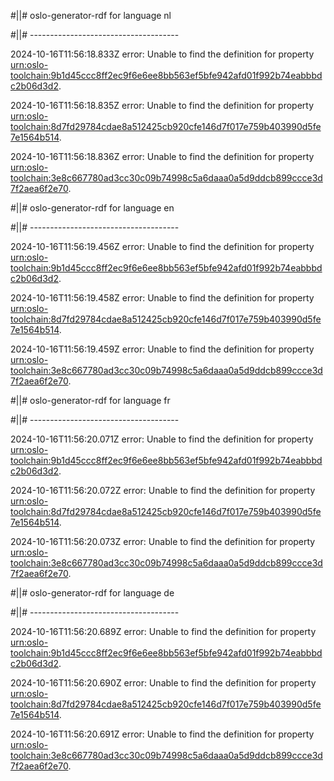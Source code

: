 #||# oslo-generator-rdf for language nl  

#||# -------------------------------------  

2024-10-16T11:56:18.833Z error: Unable to find the definition for property [urn:oslo-toolchain:9b1d45ccc8ff2ec9f6e6ee8bb563ef5bfe942afd01f992b74eabbbdc2b06d3d2](all-omgevingsvergunning.jsonld#L1954).

2024-10-16T11:56:18.835Z error: Unable to find the definition for property [urn:oslo-toolchain:8d7fd29784cdae8a512425cb920cfe146d7f017e759b403990d5fe7e1564b514](all-omgevingsvergunning.jsonld#L2053).

2024-10-16T11:56:18.836Z error: Unable to find the definition for property [urn:oslo-toolchain:3e8c667780ad3cc30c09b74998c5a6daaa0a5d9ddcb899ccce3d7f2aea6f2e70](all-omgevingsvergunning.jsonld#L2757).

#||# oslo-generator-rdf for language en  

#||# -------------------------------------  

2024-10-16T11:56:19.456Z error: Unable to find the definition for property [urn:oslo-toolchain:9b1d45ccc8ff2ec9f6e6ee8bb563ef5bfe942afd01f992b74eabbbdc2b06d3d2](all-omgevingsvergunning.jsonld#L1954).

2024-10-16T11:56:19.458Z error: Unable to find the definition for property [urn:oslo-toolchain:8d7fd29784cdae8a512425cb920cfe146d7f017e759b403990d5fe7e1564b514](all-omgevingsvergunning.jsonld#L2053).

2024-10-16T11:56:19.459Z error: Unable to find the definition for property [urn:oslo-toolchain:3e8c667780ad3cc30c09b74998c5a6daaa0a5d9ddcb899ccce3d7f2aea6f2e70](all-omgevingsvergunning.jsonld#L2757).

#||# oslo-generator-rdf for language fr  

#||# -------------------------------------  

2024-10-16T11:56:20.071Z error: Unable to find the definition for property [urn:oslo-toolchain:9b1d45ccc8ff2ec9f6e6ee8bb563ef5bfe942afd01f992b74eabbbdc2b06d3d2](all-omgevingsvergunning.jsonld#L1954).

2024-10-16T11:56:20.072Z error: Unable to find the definition for property [urn:oslo-toolchain:8d7fd29784cdae8a512425cb920cfe146d7f017e759b403990d5fe7e1564b514](all-omgevingsvergunning.jsonld#L2053).

2024-10-16T11:56:20.073Z error: Unable to find the definition for property [urn:oslo-toolchain:3e8c667780ad3cc30c09b74998c5a6daaa0a5d9ddcb899ccce3d7f2aea6f2e70](all-omgevingsvergunning.jsonld#L2757).

#||# oslo-generator-rdf for language de  

#||# -------------------------------------  

2024-10-16T11:56:20.689Z error: Unable to find the definition for property [urn:oslo-toolchain:9b1d45ccc8ff2ec9f6e6ee8bb563ef5bfe942afd01f992b74eabbbdc2b06d3d2](all-omgevingsvergunning.jsonld#L1954).

2024-10-16T11:56:20.690Z error: Unable to find the definition for property [urn:oslo-toolchain:8d7fd29784cdae8a512425cb920cfe146d7f017e759b403990d5fe7e1564b514](all-omgevingsvergunning.jsonld#L2053).

2024-10-16T11:56:20.691Z error: Unable to find the definition for property [urn:oslo-toolchain:3e8c667780ad3cc30c09b74998c5a6daaa0a5d9ddcb899ccce3d7f2aea6f2e70](all-omgevingsvergunning.jsonld#L2757).

